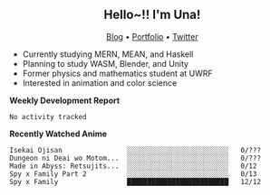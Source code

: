 <h2 align="center">
  Hello~!! I'm Una!
</h2>

<p align="center">
  <a href="https://anarchy.website/">Blog</a> &bull;
  <a href="https://una-ada.github.io/">Portfolio</a> &bull;
  <a href="https://twitter.com/xn__z7x">Twitter</a>
</p>

- Currently studying MERN, MEAN, and Haskell
- Planning to study WASM, Blender, and Unity
- Former physics and mathematics student at UWRF
- Interested in animation and color science

**Weekly Development Report**

<!--START_SECTION:waka-->

```text
No activity tracked
```

<!--END_SECTION:waka-->

**Recently Watched Anime**

<!-- RECENT-ANIME:START -->

    Isekai Ojisan                ░░░░░░░░░░░░░░░░░░░░░░░░░   0/???
    Dungeon ni Deai wo Motom...  ░░░░░░░░░░░░░░░░░░░░░░░░░   0/???
    Made in Abyss: Retsujits...  ░░░░░░░░░░░░░░░░░░░░░░░░░   0/12
    Spy x Family Part 2          ░░░░░░░░░░░░░░░░░░░░░░░░░   0/13
    Spy x Family                 █████████████████████████   12/12
<!-- RECENT-ANIME:END -->
